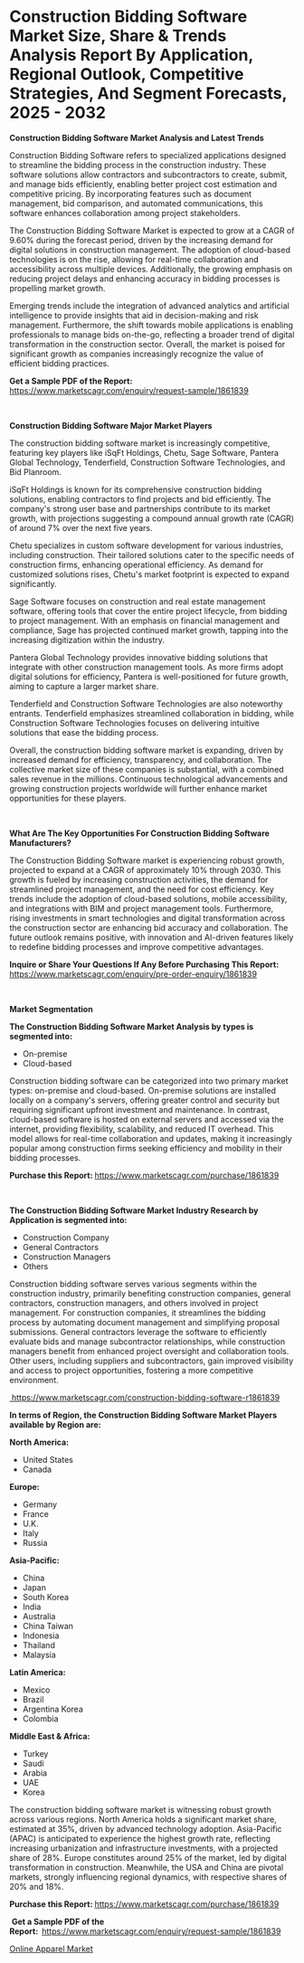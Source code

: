<p><h1>Construction Bidding Software Market Size, Share & Trends Analysis Report By Application, Regional Outlook, Competitive Strategies, And Segment Forecasts, 2025 - 2032</h1></p><p><strong>Construction Bidding Software Market Analysis and Latest Trends</strong></p>
<p><p>Construction Bidding Software refers to specialized applications designed to streamline the bidding process in the construction industry. These software solutions allow contractors and subcontractors to create, submit, and manage bids efficiently, enabling better project cost estimation and competitive pricing. By incorporating features such as document management, bid comparison, and automated communications, this software enhances collaboration among project stakeholders.</p><p>The Construction Bidding Software Market is expected to grow at a CAGR of 9.60% during the forecast period, driven by the increasing demand for digital solutions in construction management. The adoption of cloud-based technologies is on the rise, allowing for real-time collaboration and accessibility across multiple devices. Additionally, the growing emphasis on reducing project delays and enhancing accuracy in bidding processes is propelling market growth. </p><p>Emerging trends include the integration of advanced analytics and artificial intelligence to provide insights that aid in decision-making and risk management. Furthermore, the shift towards mobile applications is enabling professionals to manage bids on-the-go, reflecting a broader trend of digital transformation in the construction sector. Overall, the market is poised for significant growth as companies increasingly recognize the value of efficient bidding practices.</p></p>
<p><strong>Get a Sample PDF of the Report:&nbsp;</strong> <a href="https://www.marketscagr.com/enquiry/request-sample/1861839?utm_campaign=3096&utm_medium=2&utm_source=Github&utm_content=ia&utm_term=09032025&utm_id=construction-bidding-software">https://www.marketscagr.com/enquiry/request-sample/1861839</a></p>
<p>&nbsp;</p>
<p><strong>Construction Bidding Software Major Market Players</strong></p>
<p><p>The construction bidding software market is increasingly competitive, featuring key players like iSqFt Holdings, Chetu, Sage Software, Pantera Global Technology, Tenderfield, Construction Software Technologies, and Bid Planroom. </p><p>iSqFt Holdings is known for its comprehensive construction bidding solutions, enabling contractors to find projects and bid efficiently. The company's strong user base and partnerships contribute to its market growth, with projections suggesting a compound annual growth rate (CAGR) of around 7% over the next five years.</p><p>Chetu specializes in custom software development for various industries, including construction. Their tailored solutions cater to the specific needs of construction firms, enhancing operational efficiency. As demand for customized solutions rises, Chetu's market footprint is expected to expand significantly.</p><p>Sage Software focuses on construction and real estate management software, offering tools that cover the entire project lifecycle, from bidding to project management. With an emphasis on financial management and compliance, Sage has projected continued market growth, tapping into the increasing digitization within the industry.</p><p>Pantera Global Technology provides innovative bidding solutions that integrate with other construction management tools. As more firms adopt digital solutions for efficiency, Pantera is well-positioned for future growth, aiming to capture a larger market share.</p><p>Tenderfield and Construction Software Technologies are also noteworthy entrants. Tenderfield emphasizes streamlined collaboration in bidding, while Construction Software Technologies focuses on delivering intuitive solutions that ease the bidding process.</p><p>Overall, the construction bidding software market is expanding, driven by increased demand for efficiency, transparency, and collaboration. The collective market size of these companies is substantial, with a combined sales revenue in the millions. Continuous technological advancements and growing construction projects worldwide will further enhance market opportunities for these players.</p></p>
<p>&nbsp;</p>
<p><strong>What Are The Key Opportunities For Construction Bidding Software Manufacturers?</strong></p>
<p><p>The Construction Bidding Software market is experiencing robust growth, projected to expand at a CAGR of approximately 10% through 2030. This growth is fueled by increasing construction activities, the demand for streamlined project management, and the need for cost efficiency. Key trends include the adoption of cloud-based solutions, mobile accessibility, and integrations with BIM and project management tools. Furthermore, rising investments in smart technologies and digital transformation across the construction sector are enhancing bid accuracy and collaboration. The future outlook remains positive, with innovation and AI-driven features likely to redefine bidding processes and improve competitive advantages.</p></p>
<p><strong>Inquire or Share Your Questions If Any Before Purchasing This Report:</strong> <a href="https://www.marketscagr.com/enquiry/pre-order-enquiry/1861839?utm_campaign=3096&utm_medium=2&utm_source=Github&utm_content=ia&utm_term=09032025&utm_id=construction-bidding-software">https://www.marketscagr.com/enquiry/pre-order-enquiry/1861839</a></p>
<p>&nbsp;</p>
<p><strong>Market Segmentation</strong></p>
<p><strong>The Construction Bidding Software Market Analysis by types is segmented into:</strong></p>
<p><ul><li>On-premise</li><li>Cloud-based</li></ul></p>
<p><p>Construction bidding software can be categorized into two primary market types: on-premise and cloud-based. On-premise solutions are installed locally on a company's servers, offering greater control and security but requiring significant upfront investment and maintenance. In contrast, cloud-based software is hosted on external servers and accessed via the internet, providing flexibility, scalability, and reduced IT overhead. This model allows for real-time collaboration and updates, making it increasingly popular among construction firms seeking efficiency and mobility in their bidding processes.</p></p>
<p><strong>Purchase this Report:&nbsp;</strong><a href="https://www.marketscagr.com/purchase/1861839?utm_campaign=3096&utm_medium=2&utm_source=Github&utm_content=ia&utm_term=09032025&utm_id=construction-bidding-software">https://www.marketscagr.com/purchase/1861839</a></p>
<p>&nbsp;</p>
<p><strong>The Construction Bidding Software Market Industry Research by Application is segmented into:</strong></p>
<p><ul><li>Construction Company</li><li>General Contractors</li><li>Construction Managers</li><li>Others</li></ul></p>
<p><p>Construction bidding software serves various segments within the construction industry, primarily benefiting construction companies, general contractors, construction managers, and others involved in project management. For construction companies, it streamlines the bidding process by automating document management and simplifying proposal submissions. General contractors leverage the software to efficiently evaluate bids and manage subcontractor relationships, while construction managers benefit from enhanced project oversight and collaboration tools. Other users, including suppliers and subcontractors, gain improved visibility and access to project opportunities, fostering a more competitive environment.</p></p>
<p><a href="https://www.marketscagr.com/construction-bidding-software-r1861839?utm_campaign=3096&utm_medium=2&utm_source=Github&utm_content=ia&utm_term=09032025&utm_id=construction-bidding-software">&nbsp;https://www.marketscagr.com/construction-bidding-software-r1861839</a></p>
<p><strong>In terms of Region, the Construction Bidding Software Market Players available by Region are:</strong></p>
<p>
    <p> <strong> North America: </strong>
        <ul>
            <li>United States</li>
            <li>Canada</li>
        </ul>
        </p> 
    <p> <strong> Europe: </strong>
        <ul>
            <li>Germany</li>
            <li>France</li>
            <li>U.K.</li>
            <li>Italy</li>
            <li>Russia</li>
        </ul>
        </p> 
    <p> <strong> Asia-Pacific: </strong>
        <ul>
            <li>China</li>
            <li>Japan</li>
            <li>South Korea</li>
            <li>India</li>
            <li>Australia</li>
            <li>China Taiwan</li>
            <li>Indonesia</li>
            <li>Thailand</li>
            <li>Malaysia</li>
        </ul>
        </p> 
    <p> <strong> Latin America: </strong>
        <ul>
            <li>Mexico</li>
            <li>Brazil</li>
            <li>Argentina Korea</li>
            <li>Colombia</li>
        </ul>
        </p> 
    <p> <strong> Middle East & Africa: </strong>
        <ul>
            <li>Turkey</li>
            <li>Saudi</li>
            <li>Arabia</li>
            <li>UAE</li>
            <li>Korea</li>
        </ul>
    </p>
    </p>
<p><p>The construction bidding software market is witnessing robust growth across various regions. North America holds a significant market share, estimated at 35%, driven by advanced technology adoption. Asia-Pacific (APAC) is anticipated to experience the highest growth rate, reflecting increasing urbanization and infrastructure investments, with a projected share of 28%. Europe constitutes around 25% of the market, led by digital transformation in construction. Meanwhile, the USA and China are pivotal markets, strongly influencing regional dynamics, with respective shares of 20% and 18%.</p></p>
<p><strong>Purchase this Report: </strong><a href="https://www.marketscagr.com/purchase/1861839?utm_campaign=3096&utm_medium=2&utm_source=Github&utm_content=ia&utm_term=09032025&utm_id=construction-bidding-software">https://www.marketscagr.com/purchase/1861839</a></p>
<p>&nbsp;<strong>Get a Sample PDF of the Report:&nbsp;&nbsp;</strong><a href="https://www.marketscagr.com/enquiry/request-sample/1861839?utm_campaign=3096&utm_medium=2&utm_source=Github&utm_content=ia&utm_term=09032025&utm_id=construction-bidding-software">https://www.marketscagr.com/enquiry/request-sample/1861839</a></p>
<p><strong></strong></p>
<p><p><a href="https://github.com/osamhcombre/Market-Research-Report-List-1/blob/main/online-apparel-market.md?utm_campaign=3096&utm_medium=2&utm_source=Github&utm_content=ia&utm_term=09032025&utm_id=construction-bidding-software">Online Apparel Market</a></p></p>